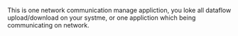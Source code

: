 This is one network communication manage appliction, you loke all dataflow upload/download on your systme, or one appliction which being communicating on network.